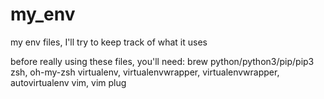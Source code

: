# my_env
my env files, I'll try to keep track of what it uses

before really using these files, you'll need:
brew
python/python3/pip/pip3
zsh, oh-my-zsh
virtualenv, virtualenvwrapper, virtualenvwrapper, autovirtualenv
vim, vim plug


